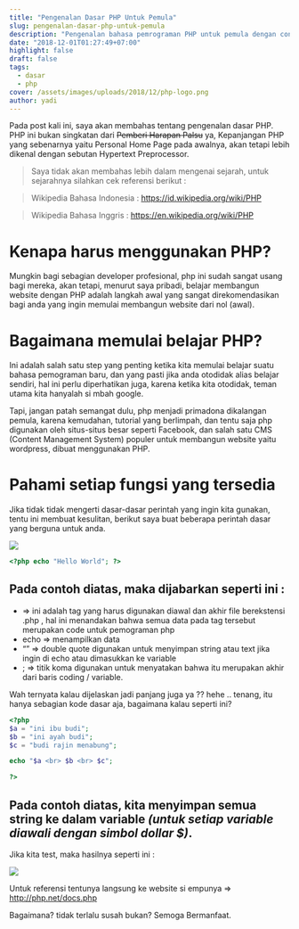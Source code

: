 ```yaml
---
title: "Pengenalan Dasar PHP Untuk Pemula"
slug: pengenalan-dasar-php-untuk-pemula
description: "Pengenalan bahasa pemrograman PHP untuk pemula dengan contoh kode dasar"
date: "2018-12-01T01:27:49+07:00"
highlight: false
draft: false
tags:
  - dasar
  - php
cover: /assets/images/uploads/2018/12/php-logo.png
author: yadi
---
```


Pada post kali ini, saya akan membahas tentang pengenalan dasar PHP. PHP ini bukan singkatan dari ~~Pemberi Harapan Palsu~~ ya, Kepanjangan PHP yang sebenarnya yaitu Personal Home Page pada awalnya, akan tetapi lebih dikenal dengan sebutan Hypertext Preprocessor.

> Saya tidak akan membahas lebih dalam mengenai sejarah, untuk sejarahnya silahkan cek referensi berikut :


> Wikipedia Bahasa Indonesia : https://id.wikipedia.org/wiki/PHP


> Wikipedia Bahasa Inggris : https://en.wikipedia.org/wiki/PHP

# Kenapa harus menggunakan PHP?
Mungkin bagi sebagian developer profesional, php ini sudah sangat usang bagi mereka, akan tetapi, menurut saya pribadi, belajar membangun website dengan PHP adalah langkah awal yang sangat direkomendasikan bagi anda yang ingin memulai membangun website dari nol (awal).

# Bagaimana memulai belajar PHP? 
Ini adalah salah satu step yang penting ketika kita memulai belajar suatu bahasa pemograman baru, dan yang pasti jika anda otodidak alias belajar sendiri, hal ini perlu diperhatikan juga, karena ketika kita otodidak, teman utama kita hanyalah si mbah google.

Tapi, jangan patah semangat dulu, php menjadi primadona dikalangan pemula, karena kemudahan, tutorial yang berlimpah, dan tentu saja php digunakan oleh situs-situs besar seperti Facebook, dan salah satu CMS (Content Management System) populer untuk membangun website yaitu wordpress, dibuat menggunakan PHP.

# Pahami setiap fungsi yang tersedia
Jika tidak tidak mengerti dasar-dasar perintah yang ingin kita gunakan, tentu ini membuat kesulitan, berikut saya buat beberapa perintah dasar yang berguna untuk anda.

![](/assets/images/uploads/2018/12/Pengenalan-Dasar-PHP-Untuk-Pemula-Hello-World.png)

```php
<?php echo "Hello World"; ?>
```

## Pada contoh diatas, maka dijabarkan seperti ini :
* <?php #codingan anda ?> => ini adalah tag yang harus digunakan diawal dan akhir file berekstensi .php , hal ini menandakan bahwa semua data pada tag tersebut merupakan code untuk pemograman php
* echo => menampilkan data 
* “” => double quote digunakan untuk menyimpan string atau text jika ingin di echo atau dimasukkan ke variable
* ; => titik koma digunakan untuk menyatakan bahwa itu merupakan akhir dari baris coding / variable.

Wah ternyata kalau dijelaskan jadi panjang juga ya ?? hehe .. tenang, itu hanya sebagian kode dasar aja, bagaimana kalau seperti ini?

```php
<?php 
$a = "ini ibu budi";
$b = "ini ayah budi";
$c = "budi rajin menabung";

echo "$a <br> $b <br> $c";

?>
```

## Pada contoh diatas, kita menyimpan semua string ke dalam variable _(untuk setiap variable diawali dengan simbol dollar $)_.

Jika kita test, maka hasilnya seperti ini :

![](/assets/images/uploads/2018/12/Pengenalan-Dasar-PHP-Untuk-Pemula-Ini-Budi.png)

Untuk referensi tentunya langsung ke website si empunya => http://php.net/docs.php

Bagaimana? tidak terlalu susah bukan?
Semoga Bermanfaat.
